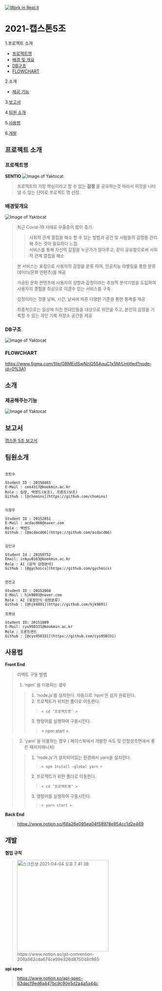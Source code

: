 [![Work in Repl.it](https://classroom.github.com/assets/work-in-replit-14baed9a392b3a25080506f3b7b6d57f295ec2978f6f33ec97e36a161684cbe9.svg)](https://classroom.github.com/online_ide?assignment_repo_id=349932&assignment_repo_type=GroupAssignmentRepo)
# 2021-캡스톤5조

1.프로젝트 소개
  - [프로젝트명](#프로젝트명)
  - [배경 및 개요](#배경및개요)
  - [DB구조](#DB구조)
  - [FLOWCHART](#FLOWCHART)

2.소개
  - [제공 기능](#제공해주는기능)

3.[보고서](#보고서)

4.[팀원 소개](#팀원소개)

5.[사용법](#사용법)

6.[개발](#개발)

## 프로젝트 소개

### 프로젝트명  

**SENTIO**
![Image of Yaktocat](https://firebasestorage.googleapis.com/v0/b/my-project-1541150284852.appspot.com/o/logo.png?alt=media&token=92a29bfc-11aa-409b-b45c-2a3729338492)
> 프로젝트의 가장 핵심이라고 할 수 있는 **감정** 을 공유하는것 따라서 이것을 나타낼 수 있는 단어로 프로젝트 명 선정.

### 배경및개요
![Image of Yaktocat](https://firebasestorage.googleapis.com/v0/b/my-project-1541150284852.appspot.com/o/reason.png?alt=media&token=0c4957c6-5b2e-4af1-92e3-db3b2d54753d)
> 최근 Covid-19 사태로 우울증이 많이 증가. 
>> 사회적 관계 결핍을 해소 할 수 있는 방법과 공간 및 사람들의 감정을 관리해 주는 것이 필요하다 느낌.  
>> 서비스를 통해 자신의 감정을 누군가가 알아주고, 같이 공유함으로써 사회적 관계 결핍을 해소

> 본 서비스는 표정으로 사용자의 감정을 분류 하여, 인공지능 라벨링을 통한 분류 데이터(문화 컨텐츠)를 제공  
> 
> 가공된 문화 컨텐츠에 사용자의 성향과 감정이라는 추상적 분석기법을 도입하여 사용자의 경험을 최상으로 이끌수 있는 서비스를 구축
> 
> 감정이라는 것을 날짜, 시간, 날씨에 따른 다양한 기준을 통한 통계를 제공  
> 
> 최종적으로는 일상에 지친 현대인들을 대상으로 위안을 주고, 본인의 감정을 기록할 수 있는 개인 기록 저장소 공간을 제공


### DB구조
![Image of Yaktocat](https://firebasestorage.googleapis.com/v0/b/my-project-1541150284852.appspot.com/o/DB.png?alt=media&token=a0930d27-c4d0-4b63-a27b-1712b270c04f)

### FLOWCHART
https://www.figma.com/file/O8MEjdSwNziQ55AquC1x5M/Untitled?node-id=0%3A1

## 소개

### 제공해주는기능
![Image of Yaktocat](https://firebasestorage.googleapis.com/v0/b/my-project-1541150284852.appspot.com/o/%EA%B8%B0%EB%8A%A5.png?alt=media&token=9dfe4416-d2c4-43b4-806b-1c155ac99481)

## 보고서

[캡스톤 5조 보고서](https://firebasestorage.googleapis.com/v0/b/my-project-1541150284852.appspot.com/o/%EB%B3%B4%EA%B3%A0%EC%84%9C.pdf?alt=media&token=90028701-2372-4af8-8f43-54c465472191) 

## 팀원소개
```

조민수

Student ID : 20150465
E-Mail : cms4317@kookmin.ac.kr
Role : 팀장, 백엔드(보조), 프론트(보조)
Github : [@chomins](https://github.com/chomins)

```

```

이정우

Student ID : 20152851
E-Mail : acdacd66@naver.com
Role : 백엔드
Github : [@acdacd66](https://github.com/acdacd66)

```

```

김인규

Student Id : 20150752
Email: inkyu0103@kookmin.ac.kr
Role : AI (음악 감정분석)
Github : [@gychoics](https://github.com/gychoics)

```

```

한진교

Student ID : 20152868
E-Mail : hjk9891@naver.com
Role : AI (표정인식 감정분류)
Github : [@hjk9891](https://github.com/hjk9891)

```

```
조영상

Student ID: 20151809
E-Mail: cys950331@kookmin.ac.kr
Role : 프론트엔드
Github : [@cys950331](https://github.com/cys950331)

```

## 사용법
**Front End**

>리액트  구동 방법
> 1. ‘npm’ 을 이용하는 경우 
>>	1) ‘node.js’를 설치한다. 자동으로 ‘npm’은 설치 완료된다.
>>	2) 프로젝트가 위치한 폴더로 이동한다.
>>>		< cd ‘프로젝트명’ >
>>	3) 명령어를 실행하여 구동시킨다.
>>>	< npm start >

>2. ‘yarn’ 을 이용하는 경우 ( 페이스북에서 개발한 속도 및 안정성측면에서 좋은 패키지매니저)
>>	1) ‘node.js’가 설치되어있는 환경에서 yarn을 설치한다.
>>>		< npm Install —global yarn >
>>	2) 프로젝트가 위한 폴더로 이동한다.
>>>		< cd ‘프로젝트명’ >
>>	3) 명령어를 실행하여 구동시킨다.
>>>		< yarn start >

**Back End**
> https://www.notion.so/68a26e095ea04f58978e954cc1d2e469

## 개발
**협업 규칙**
> <img width="300" alt="스크린샷 2021-04-04 오후 7 41 38" src="https://user-images.githubusercontent.com/39540606/113506219-7669df80-957e-11eb-99ce-880ec40e580f.png">
> https://www.notion.so/git-convention-206a562cda674ce99e326d875048c865

**api spec**
> https://www.notion.so/api-spec-63decf9ed6a447bc9c90e5d2a4a5a44c

